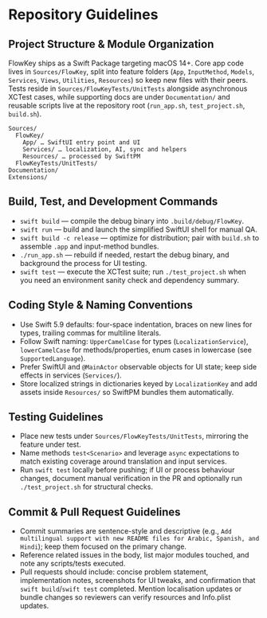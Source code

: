 # Repository Guidelines

## Project Structure & Module Organization
FlowKey ships as a Swift Package targeting macOS 14+. Core app code lives in `Sources/FlowKey`, split into feature folders (`App`, `InputMethod`, `Models`, `Services`, `Views`, `Utilities`, `Resources`) so keep new files with their peers. Tests reside in `Sources/FlowKeyTests/UnitTests` alongside asynchronous XCTest cases, while supporting docs are under `Documentation/` and reusable scripts live at the repository root (`run_app.sh`, `test_project.sh`, `build.sh`).
```
Sources/
  FlowKey/
    App/ … SwiftUI entry point and UI
    Services/ … localization, AI, sync and helpers
    Resources/ … processed by SwiftPM
  FlowKeyTests/UnitTests/
Documentation/
Extensions/
```

## Build, Test, and Development Commands
- `swift build` — compile the debug binary into `.build/debug/FlowKey`.
- `swift run` — build and launch the simplified SwiftUI shell for manual QA.
- `swift build -c release` — optimize for distribution; pair with `build.sh` to assemble `.app` and input-method bundles.
- `./run_app.sh` — rebuild if needed, restart the debug binary, and background the process for UI testing.
- `swift test` — execute the XCTest suite; run `./test_project.sh` when you need an environment sanity check and dependency summary.

## Coding Style & Naming Conventions
- Use Swift 5.9 defaults: four-space indentation, braces on new lines for types, trailing commas for multiline literals.
- Follow Swift naming: `UpperCamelCase` for types (`LocalizationService`), `lowerCamelCase` for methods/properties, enum cases in lowercase (see `SupportedLanguage`).
- Prefer SwiftUI and `@MainActor` observable objects for UI state; keep side effects in services (`Services/`).
- Store localized strings in dictionaries keyed by `LocalizationKey` and add assets inside `Resources/` so SwiftPM bundles them automatically.

## Testing Guidelines
- Place new tests under `Sources/FlowKeyTests/UnitTests`, mirroring the feature under test.
- Name methods `test<Scenario>` and leverage `async` expectations to match existing coverage around translation and input services.
- Run `swift test` locally before pushing; if UI or process behaviour changes, document manual verification in the PR and optionally run `./test_project.sh` for structural checks.

## Commit & Pull Request Guidelines
- Commit summaries are sentence-style and descriptive (e.g., `Add multilingual support with new README files for Arabic, Spanish, and Hindi`); keep them focused on the primary change.
- Reference related issues in the body, list major modules touched, and note any scripts/tests executed.
- Pull requests should include: concise problem statement, implementation notes, screenshots for UI tweaks, and confirmation that `swift build`/`swift test` completed. Mention localisation updates or bundle changes so reviewers can verify resources and Info.plist updates.

